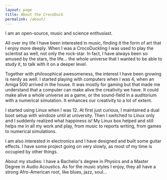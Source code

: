 ```yaml
---
layout: page
title: About the CrocoDuck
permalink: /about/
---
```


I am an open-source, music and science enthusiast.

All over my life I have been interested in music, finding it the form of art that I enjoy more deeply. When I was a CrocoDuckling I was used to play the scientist as well, not only the rock-star. In fact, I have always been so amused by the stars, the life… the whole universe that I wanted to be able to study it, to talk with it on a deeper level.

Together with philosophical awesomeness, the interest I have been growing is nerdy as well. I started playing with computers when I was 4, when an Amiga 500 arrived in the house. It was mostly for gaming but that made me understand that a computer can make alive the creativity we have. It could make alive a whole universe as a game, or the sound-field in a auditorium with a numerical simulation. It enhances our creativity to a lot of extent.

I started using Linux when I was 12. At first just curious, I maintained a dual boot setup with windoze until at university. Then I switched to Linux only and I suddenly realized what happiness is! My Linux box helped and still helps me in all my work and play, from music to reports writing, from games to numerical simulations.

I am also interested in electronics and I have designed and built some guitar effects. I have some project going on very slowly, as most of my time is occupied by other things.

About my studies: I have a Bachelor's degree in Physics and a Master Degree in Audio Acoustics. As for the music styles I enjoy, they all have a strong Afro-American root, like blues, jazz, soul…
